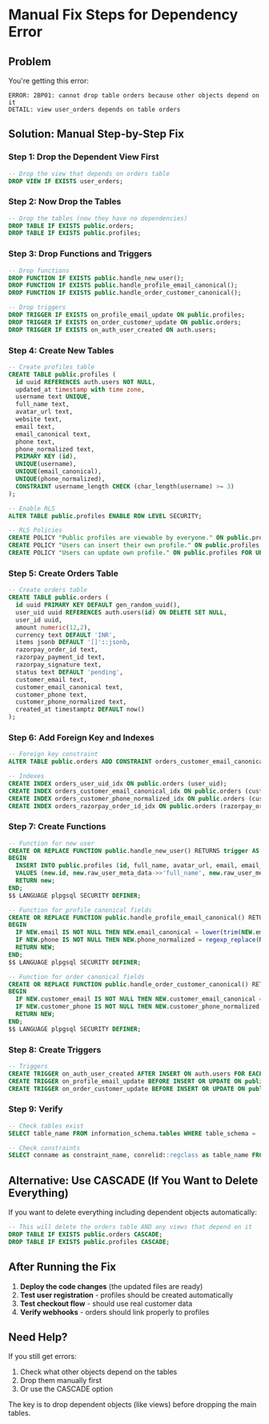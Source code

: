 # Manual Fix Steps for Dependency Error

## Problem
You're getting this error:
```
ERROR: 2BP01: cannot drop table orders because other objects depend on it
DETAIL: view user_orders depends on table orders
```

## Solution: Manual Step-by-Step Fix

### Step 1: Drop the Dependent View First
```sql
-- Drop the view that depends on orders table
DROP VIEW IF EXISTS user_orders;
```

### Step 2: Now Drop the Tables
```sql
-- Drop the tables (now they have no dependencies)
DROP TABLE IF EXISTS public.orders;
DROP TABLE IF EXISTS public.profiles;
```

### Step 3: Drop Functions and Triggers
```sql
-- Drop functions
DROP FUNCTION IF EXISTS public.handle_new_user();
DROP FUNCTION IF EXISTS public.handle_profile_email_canonical();
DROP FUNCTION IF EXISTS public.handle_order_customer_canonical();

-- Drop triggers
DROP TRIGGER IF EXISTS on_profile_email_update ON public.profiles;
DROP TRIGGER IF EXISTS on_order_customer_update ON public.orders;
DROP TRIGGER IF EXISTS on_auth_user_created ON auth.users;
```

### Step 4: Create New Tables
```sql
-- Create profiles table
CREATE TABLE public.profiles (
  id uuid REFERENCES auth.users NOT NULL,
  updated_at timestamp with time zone,
  username text UNIQUE,
  full_name text,
  avatar_url text,
  website text,
  email text,
  email_canonical text,
  phone text,
  phone_normalized text,
  PRIMARY KEY (id),
  UNIQUE(username),
  UNIQUE(email_canonical),
  UNIQUE(phone_normalized),
  CONSTRAINT username_length CHECK (char_length(username) >= 3)
);

-- Enable RLS
ALTER TABLE public.profiles ENABLE ROW LEVEL SECURITY;

-- RLS Policies
CREATE POLICY "Public profiles are viewable by everyone." ON public.profiles FOR SELECT USING (true);
CREATE POLICY "Users can insert their own profile." ON public.profiles FOR INSERT WITH CHECK (auth.uid() = id);
CREATE POLICY "Users can update own profile." ON public.profiles FOR UPDATE USING (auth.uid() = id);
```

### Step 5: Create Orders Table
```sql
-- Create orders table
CREATE TABLE public.orders (
  id uuid PRIMARY KEY DEFAULT gen_random_uuid(),
  user_uid uuid REFERENCES auth.users(id) ON DELETE SET NULL,
  user_id uuid,
  amount numeric(12,2),
  currency text DEFAULT 'INR',
  items jsonb DEFAULT '[]'::jsonb,
  razorpay_order_id text,
  razorpay_payment_id text,
  razorpay_signature text,
  status text DEFAULT 'pending',
  customer_email text,
  customer_email_canonical text,
  customer_phone text,
  customer_phone_normalized text,
  created_at timestamptz DEFAULT now()
);
```

### Step 6: Add Foreign Key and Indexes
```sql
-- Foreign key constraint
ALTER TABLE public.orders ADD CONSTRAINT orders_customer_email_canonical_fkey FOREIGN KEY (customer_email_canonical) REFERENCES public.profiles(email_canonical) ON UPDATE CASCADE ON DELETE SET NULL;

-- Indexes
CREATE INDEX orders_user_uid_idx ON public.orders (user_uid);
CREATE INDEX orders_customer_email_canonical_idx ON public.orders (customer_email_canonical);
CREATE INDEX orders_customer_phone_normalized_idx ON public.orders (customer_phone_normalized);
CREATE INDEX orders_razorpay_order_id_idx ON public.orders (razorpay_order_id);
```

### Step 7: Create Functions
```sql
-- Function for new user
CREATE OR REPLACE FUNCTION public.handle_new_user() RETURNS trigger AS $$
BEGIN
  INSERT INTO public.profiles (id, full_name, avatar_url, email, email_canonical)
  VALUES (new.id, new.raw_user_meta_data->>'full_name', new.raw_user_meta_data->>'avatar_url', new.email, lower(trim(new.email)));
  RETURN new;
END;
$$ LANGUAGE plpgsql SECURITY DEFINER;

-- Function for profile canonical fields
CREATE OR REPLACE FUNCTION public.handle_profile_email_canonical() RETURNS trigger AS $$
BEGIN
  IF NEW.email IS NOT NULL THEN NEW.email_canonical = lower(trim(NEW.email)); END IF;
  IF NEW.phone IS NOT NULL THEN NEW.phone_normalized = regexp_replace(NEW.phone, '\D', '', 'g'); END IF;
  RETURN NEW;
END;
$$ LANGUAGE plpgsql SECURITY DEFINER;

-- Function for order canonical fields
CREATE OR REPLACE FUNCTION public.handle_order_customer_canonical() RETURNS trigger AS $$
BEGIN
  IF NEW.customer_email IS NOT NULL THEN NEW.customer_email_canonical = lower(trim(NEW.customer_email)); END IF;
  IF NEW.customer_phone IS NOT NULL THEN NEW.customer_phone_normalized = regexp_replace(NEW.customer_phone, '\D', '', 'g'); END IF;
  RETURN NEW;
END;
$$ LANGUAGE plpgsql SECURITY DEFINER;
```

### Step 8: Create Triggers
```sql
-- Triggers
CREATE TRIGGER on_auth_user_created AFTER INSERT ON auth.users FOR EACH ROW EXECUTE FUNCTION public.handle_new_user();
CREATE TRIGGER on_profile_email_update BEFORE INSERT OR UPDATE ON public.profiles FOR EACH ROW EXECUTE FUNCTION public.handle_profile_email_canonical();
CREATE TRIGGER on_order_customer_update BEFORE INSERT OR UPDATE ON public.orders FOR EACH ROW EXECUTE FUNCTION public.handle_order_customer_canonical();
```

### Step 9: Verify
```sql
-- Check tables exist
SELECT table_name FROM information_schema.tables WHERE table_schema = 'public' AND table_name IN ('profiles', 'orders');

-- Check constraints
SELECT conname as constraint_name, conrelid::regclass as table_name FROM pg_constraint WHERE conrelid IN ('public.profiles'::regclass, 'public.orders'::regclass);
```

## Alternative: Use CASCADE (If You Want to Delete Everything)

If you want to delete everything including dependent objects automatically:

```sql
-- This will delete the orders table AND any views that depend on it
DROP TABLE IF EXISTS public.orders CASCADE;
DROP TABLE IF EXISTS public.profiles CASCADE;
```

## After Running the Fix

1. **Deploy the code changes** (the updated files are ready)
2. **Test user registration** - profiles should be created automatically
3. **Test checkout flow** - should use real customer data
4. **Verify webhooks** - orders should link properly to profiles

## Need Help?

If you still get errors:
1. Check what other objects depend on the tables
2. Drop them manually first
3. Or use the CASCADE option

The key is to drop dependent objects (like views) before dropping the main tables.